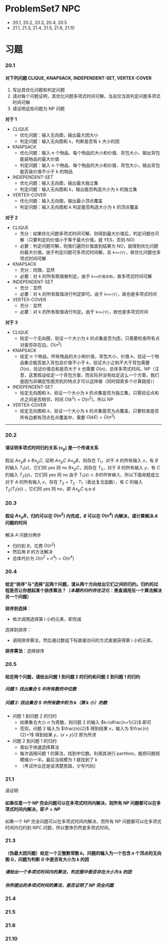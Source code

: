 # ProblemSet7 NPC

- 20.1, 20.2, 20.3, 20.4, 20.5
- 21.1, 21.3, 21.4, 21.5, 21.6, 21.10

# 习题
### 20.1
#### 对下列问题 CLIQUE, KNAPSACK, INDEPENDENT-SET, VERTEX-COVER
1. 写出其优化问题和判定问题
2. 请对每个问题证明，其优化问题多项式时间可解，当且仅当其判定问题多项式时间可解
3. 请证明这些问题为 NP 问题


**对于 1**
- CLIQUE
	- 优化问题：输入无向图，输出最大团大小
	- 判定问题：输入无向图和 `k`，判断是否有 `k` 大小的团
- KNAPSACK
	- 优化问题：输入 n 个物品、每个物品的大小和价值、背包大小、输出背包能装物品的最大价值
	- 判定问题：输入 n 个物品、每个物品的大小和价值、背包大小，输出背包能否装价值不小于 k 的物品
- INDEPENDENT-SET
	- 优化问题：输入无向图，输出最大独立集
	- 判定问题：输入无向图和 k，输出能否构造大小为 k 的独立集
- VERTEX-COVER
	- 优化问题：输入无向图，输出最小顶点覆盖
	- 判定问题：输入无向图和 k 判定能否构造大小为 k 的顶点覆盖

**对于 2**
- CLIQUE
	- 充分：如果优化问题多项式时间可解，则得到最大价值后，判定问题也可解（只要判定的价值小于等于最大价值，就 YES，否则 NO）
	- 必要：判定问题可解，则我们遍历价值直到结果为 NO，就得到优化问题的最大价值。由于判定问题可多项式时间解，且 `k<=|V|`，故优化问题也多项式时间可解
- KNAPSACK
	- 充分：同理，显然
	- 必要：对 $k$ 的所有取值做判定。由于 `k<=价值总和`，故多项式时间可解
- INDEPENDENT-SET
	- 充分：显然
	- 必要：对 k 的所有取值进行判定即可。由于 `k<=|V|`，故也是多项式时间
- VERTEX-COVER
	- 充分：显然
	- 必要：对 k 的所有取值进行判定。由于 `k<=|V|`，故也是多项式时间

**对于 3**
- CLIQUE
	- 给定一个无向图，验证一个大小为 $k$ 的点集是否为团，只需要检查所有点对是否存在边。$O(n^{2})$
- KNAPSACK
	- 给定 $n$ 个物品，所有物品的大小和价值，背包大小，价值 $k$，验证一个物品集合能否放入背包且价值不小于 $k$，验证大小之和不大于背包需要 $O(n)$，验证价值总和是否大于 $k$ 也需要 $O(n)$，总体多项式时间。NP（注意，这里假设给定一个背包方案，而实际并没有给定这么一个方案，我们是因为非确定性图灵机的特点才可以这样做（同时探索多个计算路径））
- INDEPENDENT-SET
	- 给定无向图和 $k$，验证一个大小为 $k$ 的点集是否为独立集，只需验证点和点之间是否相邻，时间 $O(k^{2})=O(n^{2})$，所以 NP
- VERTEX-COVER
	- 给定无向图和 $k$，验证一个大小为 $k$ 的点集是否为点覆盖，只要检查是否所有边都有顶点在点覆盖中，需要 $O(kE)=O(n^{3})$


---
### 20.2
#### 请证明多项式时间归约关系 ($\leq_{p}$) 是一个传递关系
假设 $A\leq_{p}B \land B\leq_{p}C$, 证明 $A\leq_{p}C$
$A\leq_{p }B$，则存在 $T_{1}$，对于 $A$ 的所有输入 $x$，有 $B$ 的输入 $T_{1}(x)$，它们同 yes 同 no
$B\leq_{p }C$，则存在 $T_{2}$，对于 $B$ 的所有输入 $y$，有 $C$ 的输入 $T_{2}(y)$，它们同 yes 同 no
由于 $T_{1}(x)\subset B的所有输入$，所以下面命题成立
对于 $A$ 的所有输入 $x$，存在 $T_{3}=T_{2}\cdot T_{1}$（表达复合函数），有 $C$ 的输入 $T_{2}(T_{1}(x))$
，它们同 yes 同 no，即 $A\leq_{p} C$
q.e.d

### 20.3
#### 假设 $A\leq_{p}B$，归约可以在 $O(n^{2})$ 内完成，$B$ 可以在 $O(n^{4})$ 内解决，请计算解决 $A$ 问题的时间
解决 $A$ 问题分两步
- 归约到 $B$，花费 $O(n^{2})$
- 然后用 $B$ 的方法解决
- 总体代价为 $O(n^{2}+n^{4})=O(n^{4})$

### 20.4
#### 给定“排序”与“选择”这两个问题，请从两个方向给出它们之间的归约。归约的过程是否让你想起某个排序算法？（*本题的归约存在泛化*：黑盒调用另一个算法解决另一个问题）

**排序到选择**：
- 依次调用选择第 i 小的元素，即完成

选择到排序：
- 调用排序算法，然后通过数组下标直接访问的方式直接获得第 i 小的元素。

**排序算法**：选择排序


### 20.5
#### 给定两个问题，请给出问题 1 到问题 2 的归约和问题 2 到问题 1 的归约
##### 问题 1: 找出集合 $S$ 中所有数的中位数

##### 问题 2: 找出集合 $S$ 中所有数中阶为 $k$（第 $k$ 小）的数



- 问题 1 到问题 2 的归约
	- 如果集合大小 $n$ 为奇数，则问题 2 的输入 $k=\dfrac{n+1}{2}$ 即可
	- 否则，问题 2 输入为 $\frac{n}{2}$ 得到结果 $x$，输入为 $\frac{n}{2}+1$ 得到结果 $y$，$(x+y)/2$ 即为所求
- 问题 2 到问题 1 的归约
	- 类似于快速选择算法
	- 每次调用问题 1 的算法，找到中位数。利用其进行 partition，能把问题规模缩小一半。最后当规模为 1 就找到了 $k$
	- （考试作业还是说清楚思路，少写代码）
### 21.1
请证明
#### 如果任意一个 NP 完全问题可以在多项式时间内解决，则所有 NP 问题都可以在多项式时间内解决，即 $P=NP$
如果一个 NP 完全问题可以在多项式时间内解决，而所有 NP 问题都可以在多项式时间内归约到 NPC 问题，所以整体仍然是多项式时间。

### 21.3
#### （伪最大团问题）给定一个正整数常数 $k$。问题的输入为一个包含 $n$ 个顶点的无向图 $G$，问题为判断 $G$ 中是否有大小为 $k$ 的团
##### 请给出一个多项式时间内的算法，判定图中是否存在大小为 $k$ 的团

##### 你所提出的多项式时间的算法，是否证明了 $NP$ 完全问题

### 21.4

### 21.5

### 21.6

### 21.10